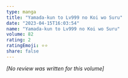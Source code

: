 ```yaml
---
type: manga
title: "Yamada-kun to Lv999 no Koi wo Suru"
date: "2023-04-15T16:03:54"
name: "Yamada-kun to Lv999 no Koi wo Suru"
volume: 82
rating: 2
ratingEmoji: ⭐️⭐️
share: false
---
```


*[No review was written for this volume]*
